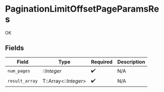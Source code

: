 # PaginationLimitOffsetPageParamsRes

OK


## Fields

| Field                 | Type                  | Required              | Description           |
| --------------------- | --------------------- | --------------------- | --------------------- |
| `num_pages`           | *::Integer*           | :heavy_check_mark:    | N/A                   |
| `result_array`        | T::Array<*::Integer*> | :heavy_check_mark:    | N/A                   |